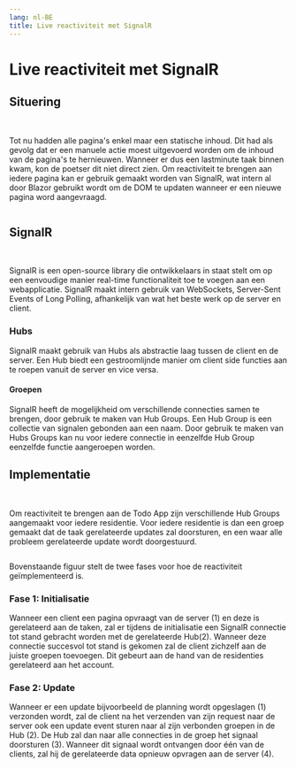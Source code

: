 ```yaml
---
lang: nl-BE
title: Live reactiviteit met SignalR
---
```


# Live reactiviteit met SignalR

## Situering
<br>

Tot nu hadden alle pagina's enkel maar een statische inhoud. Dit had als gevolg dat er een manuele actie moest uitgevoerd worden om de inhoud van de pagina's te hernieuwen. Wanneer er dus een lastminute taak binnen kwam, kon de poetser dit niet direct zien. Om reactiviteit te brengen aan iedere pagina kan er gebruik gemaakt worden van SignalR, wat intern al door Blazor gebruikt wordt om de DOM te updaten wanneer er een nieuwe pagina word aangevraagd. 

<Image
    light="/img/Light/CarryOutTasks.png"
    light_mobile="/img/Light/CarryOutTasksMobile.png"
    dark="/img/Dark/CarryOutTasksDark.png"
    dark_mobile="/img/Dark/CarryOutTasksMobileDark.png"
/>

## SignalR
<br>

SignalR is een open-source library die ontwikkelaars in staat stelt om op een eenvoudige manier real-time functionaliteit toe te voegen aan een webapplicatie. SignalR maakt intern gebruik van WebSockets, Server-Sent Events of Long Polling, afhankelijk van wat het beste werk op de server en client. 

### Hubs

SignalR maakt gebruik van Hubs als abstractie laag tussen de client en de server. Een Hub biedt een gestroomlijnde manier om client side functies aan te roepen vanuit de server en vice versa.

#### Groepen

SignalR heeft de mogelijkheid om verschillende connecties samen te brengen, door gebruik te maken van Hub Groups. Een Hub Group is een collectie van signalen gebonden aan een naam. Door gebruik te maken van Hubs Groups kan nu voor iedere connectie in eenzelfde Hub Group eenzelfde functie aangeroepen worden.

## Implementatie
<br>

Om reactiviteit te brengen aan de Todo App zijn verschillende Hub Groups aangemaakt voor iedere residentie. Voor iedere residentie is dan een groep gemaakt dat de taak gerelateerde updates zal doorsturen, en een waar alle probleem gerelateerde update wordt doorgestuurd.

<Image
    light="/img/Schemas/SignalR.png"
    dark="/img/Schemas/SignalRDark.png"
/>

Bovenstaande figuur stelt de twee fases voor hoe de reactiviteit geïmplementeerd is.

### Fase 1: Initialisatie

Wanneer een client een pagina opvraagt van de server (1) en deze is gerelateerd aan de taken, zal er tijdens de initialisatie een SignalR connectie tot stand gebracht worden met de gerelateerde Hub(2). Wanneer deze connectie succesvol tot stand is gekomen zal de client zichzelf aan de juiste groepen toevoegen. Dit gebeurt aan de hand van de residenties gerelateerd aan het account. 

### Fase 2: Update

Wanneer er een update bijvoorbeeld de planning wordt opgeslagen (1) verzonden wordt, zal de client na het verzenden van zijn request naar de server ook een update event sturen naar al zijn verbonden groepen in de Hub (2). De Hub zal dan naar alle connecties in de groep het signaal doorsturen (3). Wanneer dit signaal wordt ontvangen door één van de clients, zal hij de gerelateerde data opnieuw opvragen aan de server (4).
